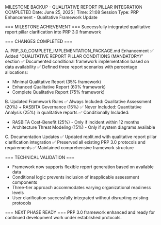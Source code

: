 MILESTONE BACKUP - QUALITATIVE REPORT PILLAR INTEGRATION COMPLETED
Date: June 25, 2025 | Time: 21:08
Session Type: PRP Enhancement - Qualitative Framework Update

=== MILESTONE ACHIEVEMENT ===
Successfully integrated qualitative report pillar clarification into PRP 3.0 framework

=== CHANGES COMPLETED ===

A. PRP_3.0_COMPLETE_IMPLEMENTATION_PACKAGE.md Enhancement
✅ Added "QUALITATIVE REPORT PILLAR CONDITIONS (MANDATORY)" section
✅ Documented conditional framework implementation based on data availability
✅ Defined three report scenarios with percentage allocations:
   - Minimal Qualitative Report (35% framework)
   - Enhanced Qualitative Report (60% framework)  
   - Complete Qualitative Report (75% framework)

B. Updated Framework Rules
✅ Always Included: Qualitative Assessment (20%) + RASBITA Governance (15%)
✅ Never Included: Quantitative Analysis (25%) in qualitative reports
✅ Conditionally Included:
   - RASBITA Cost-Benefit (25%) - Only if incident within 12 months
   - Architecture Threat Modeling (15%) - Only if system diagrams available

C. Documentation Updates
✅ Updated replit.md with qualitative report pillar clarification integration
✅ Preserved all existing PRP 3.0 protocols and requirements
✅ Maintained comprehensive framework structure

=== TECHNICAL VALIDATION ===
- Framework now supports flexible report generation based on available data
- Conditional logic prevents inclusion of inapplicable assessment components
- Three-tier approach accommodates varying organizational readiness levels
- User clarification successfully integrated without disrupting existing protocols

=== NEXT PHASE READY ===
PRP 3.0 framework enhanced and ready for continued development work under established protocols.